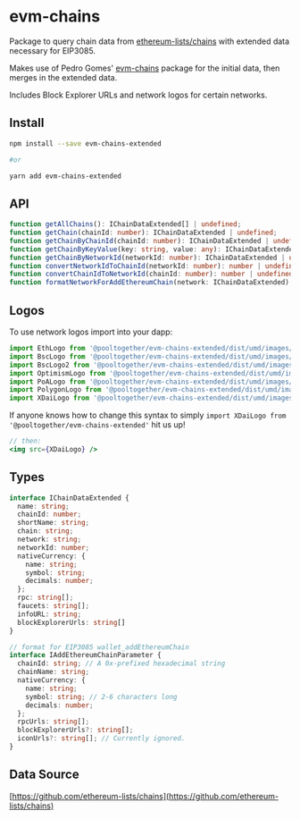 # evm-chains

Package to query chain data from [ethereum-lists/chains](https://github.com/ethereum-lists/chains) with extended data necessary for EIP3085.

Makes use of Pedro Gomes' [evm-chains](https://github.com/pedrouid/evm-chains) package for the initial data, then merges in the extended data.

Includes Block Explorer URLs and network logos for certain networks.

## Install

```sh
npm install --save evm-chains-extended

#or

yarn add evm-chains-extended
```

## API

```typescript
function getAllChains(): IChainDataExtended[] | undefined;
function getChain(chainId: number): IChainDataExtended | undefined;
function getChainByChainId(chainId: number): IChainDataExtended | undefined;
function getChainByKeyValue(key: string, value: any): IChainDataExtended | undefined;
function getChainByNetworkId(networkId: number): IChainDataExtended | undefined;
function convertNetworkIdToChainId(networkId: number): number | undefined;
function convertChainIdToNetworkId(chainId: number): number | undefined;
function formatNetworkForAddEthereumChain(network: IChainDataExtended): IAddEthereumChainParameter;
```

## Logos

To use network logos import into your dapp:

```typescript
import EthLogo from '@pooltogether/evm-chains-extended/dist/umd/images/ethereum-icon.png'
import BscLogo from '@pooltogether/evm-chains-extended/dist/umd/images/binance-smart-chain-icon.png'
import BscLogo2 from '@pooltogether/evm-chains-extended/dist/umd/images/bsc-logo-2.png'
import OptimismLogo from '@pooltogether/evm-chains-extended/dist/umd/images/optimism-icon.png'
import PoALogo from '@pooltogether/evm-chains-extended/dist/umd/images/poa-icon.png'
import PolygonLogo from '@pooltogether/evm-chains-extended/dist/umd/images/polygon-icon.png'
import XDaiLogo from '@pooltogether/evm-chains-extended/dist/umd/images/xdai-logo.png'
```

If anyone knows how to change this syntax to simply `import XDaiLogo from '@pooltogether/evm-chains-extended'` hit us up!

```jsx
// then:
<img src={XDaiLogo} />
```

## Types

```typescript
interface IChainDataExtended {
  name: string;
  chainId: number;
  shortName: string;
  chain: string;
  network: string;
  networkId: number;
  nativeCurrency: {
    name: string;
    symbol: string;
    decimals: number;
  };
  rpc: string[];
  faucets: string[];
  infoURL: string;
  blockExplorerUrls: string[]
}

// format for EIP3085 wallet_addEthereumChain
interface IAddEthereumChainParameter {
  chainId: string; // A 0x-prefixed hexadecimal string
  chainName: string;
  nativeCurrency: {
    name: string;
    symbol: string; // 2-6 characters long
    decimals: number;
  };
  rpcUrls: string[];
  blockExplorerUrls?: string[];
  iconUrls?: string[]; // Currently ignored.
}
```

## Data Source

[https://github.com/ethereum-lists/chains](https://github.com/ethereum-lists/chains)
